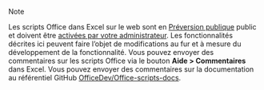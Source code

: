 > [!NOTE]
> Les scripts Office dans Excel sur le web sont en [Préversion publique](https://techcommunity.microsoft.com/t5/excel-blog/announcing-office-scripts-preview/ba-p/1093559) public et doivent être [activées par votre administrateur](/microsoft-365/admin/manage/manage-office-scripts-settings). Les fonctionnalités décrites ici peuvent faire l’objet de modifications au fur et à mesure du développement de la fonctionnalité. Vous pouvez envoyer des commentaires sur les scripts Office via le bouton **Aide > Commentaires** dans Excel. Vous pouvez envoyer des commentaires sur la documentation au référentiel GitHub [OfficeDev/Office-scripts-docs](https://github.com/OfficeDev/office-scripts-docs/issues).
